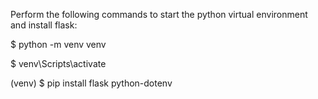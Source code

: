 Perform the following commands to start the python virtual environment and install flask:

$ python -m venv venv

$ venv\Scripts\activate

(venv) $ pip install flask python-dotenv

